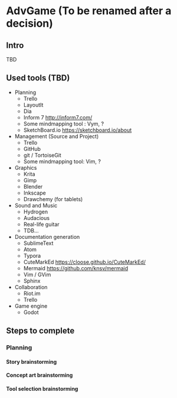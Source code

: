 # AdvGame (To be renamed after a decision)

## Intro
TBD

## Used tools (TBD)
- Planning
  - Trello
  - LayoutIt
  - Dia
  - Inform 7 <http://inform7.com/>
  - Some mindmapping tool : Vym, ?
  - SketchBoard.io <https://sketchboard.io/about>
- Management (Source and Project)
    - Trello
    - GitHub
    - git / TortoiseGit
    - Some mindmapping tool: Vim, ?
- Graphics
    - Krita
    - Gimp
    - Blender
    - Inkscape
    - Drawchemy (for tablets)
- Sound and Music
  - Hydrogen
  - Audacious
  - Real-life guitar
  - TDB...
- Documentation generation
    - SublimeText
    - Atom 
    - Typora
    - CuteMarkEd <https://cloose.github.io/CuteMarkEd/>
    - Mermaid <https://github.com/knsv/mermaid>
    - Vim / GVim
    - Sphinx
- Collaboration
  - Riot.im
  - Trello
- Game engine
  - Godot

## Steps to complete

### Planning

#### Story brainstorming

#### Concept art brainstorming

#### Tool selection brainstorming

